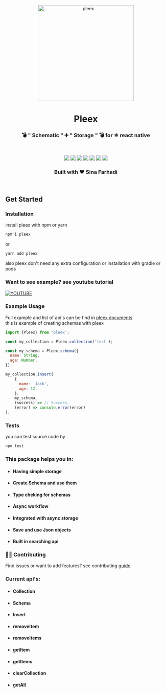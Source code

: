 <p align="center">
  <a href="https://react-native-elements.github.io/react-native-elements/">
    <img alt="pleex" src="https://i.ibb.co/LP4kSq3/sign.png" width="300">
  </a>
</p>

<h1 align="center"> Pleex </h1>
<h3 align="center">
  💣 " Schematic " ➕ " Storage " 💣 for ⚛️ react native
</h3>
<br />
<p align="center">
  <img src="https://travis-ci.com/E-RROR/pleex.svg?branch=master"/>
  <img src="https://img.shields.io/badge/with%20%E2%9D%A4-yes-brightgreen" />
  <img src="https://img.shields.io/github/license/E-RROR/pleex" />
  <img src="https://img.shields.io/github/package-json/v/E-RROR/pleex?color=blue" />
  <img src="https://img.shields.io/badge/document-yes-lightgreen" />
  <img src="https://img.shields.io/badge/test-jest-yellow" />
  <img src="https://img.shields.io/npm/v/pleex" />
</p>

<h3 align="center">Built with ❤ Sina Farhadi</h3>
<br />

## Get Started

### Installation

install pleex with npm or yarn
```bash
npm i pleex
```
or
```bash
yarn add pleex
```
also pleex don't need any extra configuration or installation with gradle or pods

### Want to see example? see youtube tutorial
[![YOUTUBE](https://img.youtube.com/vi/7bTX-mWmktw/0.jpg)](https://www.youtube.com/watch?v=7bTX-mWmktw)

### Example Usage

Full example and list of api's can be find in [pleex documents](https://pleex.gitbook.io/docs)
<br />
this is example of creating schemas with pleex
```jsx
import {Pleex} from 'pleex';

const my_collection = Pleex.collection('test');

const my_schema = Pleex.schema({
  name: String,
  age: Number,
});

my_collection.insert(
    {
      name: 'Jack',
      age: 12,
    },
    my_schema,
    (success) => // Success,
    (error) => console.error(error)
);
```

### Tests
you can test source code by
```bash
npm test
```

### This package helps you in:
- #### Having simple storage
- #### Create Schema and use them
- #### Type cheking for schemas
- #### Async workflow
- #### Integrated with async storage
- #### Save and use Json objects
- #### Built in searching api 

### 🙋‍♂️ Contributing
Find issues or want to add features? see contributing [guide](https://pleex.gitbook.io/docs/contributing/how-to-contribute)

### Current api's:
- #### Collection
- #### Schema
- #### Insert
- #### removeItem
- #### removeItems
- #### getItem
- #### getItems
- #### clearCollection
- #### getAll
